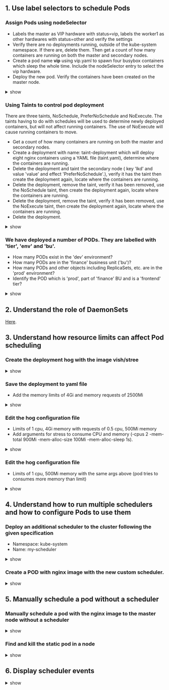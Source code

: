 ## 1. Use label selectors to schedule Pods

### Assign Pods using nodeSelector 
- Labels the master as VIP hardware with status=vip, labels the worker1 as other hardwares with status=other and verify the settings
- Verify there are no deployments running, outside of the kube-system namespace. If there are, delete them. Then get a count of how many containers are running on both the master and secondary nodes.
- Create a pod name **vip** using vip.yaml to spawn four busybox containers which sleep the whole time. Include the nodeSelector entry to select the vip hardware.
- Deploy the new pod. Verify the containers have been created on the master node.
<details><summary>show</summary>
<p>
  
```bash
kubectl label node master status=vip
kubectl label node worker1 status=other
kubectl get nodes --show-labels
```
```bash
kubectl get deployments --all-namespaces
# On the master node
sudo docker ps | wc -l
# On the worker1 node
sudo docker ps | wc -l
```
```bash
kubectl run vip --generator=run-pod/v1 --image=busybox --dry-run -o yaml > vip.yaml
vi vip.yaml 
```
```yaml
apiVersion: v1
kind: Pod
metadata:
  labels:
    run: vip
  name: vip
spec:
  containers:
  - image: busybox
    name: vip1
    command:
    - sleep
    - "1000000"
  - image: busybox
    name: vip2
    command:
    - sleep
    - "1000000"
  - image: busybox
    name: vip3
    command:
    - sleep
    - "1000000"
  - image: busybox
    name: vip4
    command:
    - sleep
    - "1000000"
  nodeSelector:
    status: vip
```
```bash
kubectl create -f vip.yaml
# On the master node
sudo docker ps | wc -l
# On the worker1 node
sudo docker ps | wc -l
```

</p>
</details>

### Using Taints to control pod deployment
There are three taints, NoSchedule, PreferNoSchedule and NoExecute. The taints having to do with schedules will be used to determine newly deployed containers, but will not affect running containers. The use of NoExecute will cause running containers to move.
- Get a count of how many containers are running on both the master and secondary nodes.
- Create a deployment with name: taint-deployment which will deploy eight nginx containers using a YAML file (taint.yaml), determine where the containers are running.
- Delete the deployment and taint the secondary node ( key 'lkd' and value 'value' and effect 'PreferNoSchedule'.), verify it has the taint then create the deployment again, locate where the containers are running.
- Delete the deployment, remove the taint, verify it has been removed, use the NoSchedule taint, then create the deployment again, locate where the containers are running.
-  Delete the deployment, remove the taint, verify it has been removed, use the NoExecute taint, then create the deployment again, locate where the containers are running.
- Delete the deployment.
<details><summary>show</summary>
<p>
  
```bash
# On both master and worker nodes.
sudo docker ps | wc -l
```
Using kubectl with dry-run option to generate taint.yaml file, edit the yaml file and change the replicas to 8.
```bash
kubectl create deployment taint-deployment --image=nginx --dry-run -o yaml > taint.yaml
vi taint.yaml
kubectl create -f taint.yaml
# On both master and worker nodes.
sudo docker ps | wc -l
```
```bash
kubectl delete deployment taint-deployment
kubectl taint node worker1 lkd=value:PreferNoSchedule
kubectl describe node | grep Taint
kubectl create -f taint.yaml
# On both master and worker nodes.
sudo docker ps | wc -l
```
```bash
kubectl delete deployment taint-deployment
kubectl taint node worker1 lkd=value:NoSchedule
kubectl describe node | grep Taint
kubectl create -f taint.yaml
# On both master and worker nodes.
sudo docker ps | wc -l
```
```bash
kubectl delete deployment taint-deployment
kubectl taint node worker1 lkd=value:NoExecute
kubectl describe node | grep Taint
kubectl create -f taint.yaml
# On both master and worker nodes.
sudo docker ps | wc -l
```
```bash
kubectl delete deployment taint-deployment
```

</p>
</details>
  
### We have deployed a number of PODs. They are labelled with 'tier', 'env' and 'bu'. 
- How many PODs exist in the 'dev' environment? 
- How many PODs are in the 'finance' business unit ('bu')? 
- How many PODs and other objects including ReplicaSets, etc. are in the 'prod' environment? 
- Identify the POD which is 'prod', part of 'finance' BU and is a 'frontend' tier?
<details><summary>show</summary>
<p>

```bash
kubectl get pod --selector=env=dev
``` 
```bash
kubectl get pod --selector=bu=finance
```

```bash
kubectl get all --selector=env=prod
```

```bash
kubectl get pod --selector=env=prod,bu=finance,tier=frontend
```

</p>
</details>


## 2. Understand the role of DaemonSets

[Here](https://github.com/kimdoanh89/CKA-exercises/blob/master/01_app_lifecycle_management.md#create-the-daemonset-with-nginx-image-update-the-ds-with-newer-version-of-the-nginx-server-change-the-updatestrategy-to-ondelete).

## 3. Understand how resource limits can affect Pod scheduling

### Create the deployment hog with the image vish/stree
<details><summary>show</summary>
<p>
  
```bash
kubectl create deployment hog --image vish/stress
```

</p>
</details>


### Save the deployment to yaml file 
- Add the memory limits of 4Gi and memory requests of 2500Mi
<details><summary>show</summary>
<p>
  
```bash
kubectl get deployment hog -o yaml --export > hog.yaml
vi hog.yaml 
```
```yaml        
        imagePullPolicy: Always
        name: stress
        resources:
          limits:
            memory: "4Gi"
          requests:
            memory: "2500Mi"

```
```bash
kubectl replace -f hog.yaml
```

</p>
</details>

### Edit the hog configuration file 
- Limits of 1 cpu, 4Gi memory with requests of 0.5 cpu, 500Mi memory 
- Add arguments for stress to consume CPU and memory (-cpus 2 -mem-total 900Mi -mem-alloc-size 100Mi -mem-alloc-sleep 1s). 
<details><summary>show</summary>
<p>
  
```bash
kubectl get deployment hog -o yaml --export > hog.yaml
vi hog.yaml 
```
```yaml        
        imagePullPolicy: Always
        name: stress
        resources:
          limits:
            cpu: "1"
            memory: "4Gi"
          requests:
            cpu: "0.5"
            memory: "2500Mi"
        args:
        - -cpus
        - "2"
        - -mem-total
        - "900Mi"
        - -mem-alloc-size
        - "100Mi"
        - -mem-alloc-sleep
        - "1s"
```
```bash
kubectl delete deployment hog
kubectl create -f hog.yaml
```
**When a pod tries to exceed the resource limits**
- In case of CPU, K8s throttles the CPU so that it does not go beyond the specified limit.
- In case of memory, a container can use more memory resources than its limit. If the pod tries to consume more memory than its limit constantly, the Pod will be terminated .

Using kubectl top pod, you can see that the hog pod consumes around 987m of CPU (~ 1vCPU = 1000m) even when the container tries to use 2 units of CPU with the command -cpus 2, and 929Mi of memory. 
```bash
kubectl top pod
```

</p>
</details>

### Edit the hog configuration file 
- Limits of 1 cpu, 500Mi memory with the same args above (pod tries to consumes more memory than limit)

<details><summary>show</summary>
<p>

The pod will be terminated. It tries to restarts and will be terminated again and again.

</p>
</details>



## 4. Understand how to run multiple schedulers and how to configure Pods to use them

### Deploy an additional scheduler to the cluster following the given specification 
 - Namespace: kube-system
 - Name: my-scheduler
<details><summary>show</summary>
<p>

Use the manifest file used by kubeadm tool. Use a different port than the one used by the current one. Copy the kube-scheduler.yaml file from /etc/kubernetes/manifests/ folder.
```bash
sudo cp /etc/kubernetes/manifests/kube-scheduler.yaml my-custom-scheduler.yaml
```
Edit the my-custom-scheduler.yaml file, change leader-elect to false, then add --scheduler-name=my-scheduler in the command options:
```yaml
metadata:
  labels:
    component: kube-scheduler
    tier: control-plane
  name: my-scheduler
  namespace: kube-system
spec:
  containers:
  - command:
    - kube-scheduler
    - --bind-address=127.0.0.1
    - --kubeconfig=/etc/kubernetes/scheduler.conf
    - --leader-elect=false
    - --scheduler-name=my-scheduler
    image: k8s.gcr.io/kube-scheduler:v1.14.4
    name: my-scheduler

```

</p>
</details>

### Create a POD with nginx image with the new custom scheduler.
<details><summary>show</summary>
<p>

Use kubectl run with dry-run option to generate the nginx.yaml file, then edit the file:
```bash
kubectl run nginx --generator=run-pod/v1 --dry-run -o yaml > nginx.yaml
vi nginx.yaml
```
Adding the schedulerName: option in the spec:
```yaml
spec:
  containers:
  - image: nginx
    name: nginx
  schedulerName: my-scheduler
```
  
</p>
</details>



## 5. Manually schedule a pod without a scheduler
### Manually schedule a pod with the nginx image to the master node without a scheduler
<details><summary>show</summary>
<p>

Adding the nodeName field with the node you want to schedule the pod:
```yaml
apiVersion: v1
kind: Pod
metadata:
  name: nginx

spec:
  containers:
  - image: nginx
    name: nginx
  nodeName: master
```

**A quick note on editing PODs and Deployments**

**Edit a POD**

Remember, you CANNOT edit specifications of an existing POD other than the below.
- spec.containers[*].image
- spec.initContainers[*].image
- spec.activeDeadlineSeconds
- spec.tolerations

For example you cannot edit the environment variables, service accounts, resource limits of a running pod. But if you really want to, you have 2 options:

1. Run the kubectl edit pod <pod name> command.  This will open the pod specification in an editor (vi editor). Then edit the required properties. When you try to save it, you will be denied. This is because you are attempting to edit a field on the pod that is not editable. A copy of the file with your changes is saved in a temporary location as shown above. You can then delete the existing pod, then create a new pod with your changes using the temporary file by running the commands:
   ```bash
   kubectl delete pod webapp
   kubectl create -f /tmp/kubectl-edit-ccvrq.yaml
   ```
2. The second option is to extract the pod definition in YAML format to a file using the command, then make the changes to the exported file using an editor (vi editor). Then delete the existing pod and create a new pod with the edited file.
   ```bash
   kubectl get pod webapp -o yaml > my-new-pod.yaml
   vi my-new-pod.yaml
   kubectl delete pod webapp
   kubectl create -f my-new-pod.yaml
   ```
  
**Edit Deployments**

With Deployments you can easily edit any field/property of the POD template. Since the pod template is a child of the deployment specification,  with every change the deployment will automatically delete and create a new pod with the new changes. So if you are asked to edit a property of a POD part of a deployment you may do that simply by running the command
```bash
kubectl edit deployment my-deployment
```

</p>
</details>

### Find and kill the static pod in a node

<details><summary>show</summary>
<p>
  
Show the kubelet service.
```bash  
sudo systemctl cat kubelet.service
sudo systemctl status kubelet.service
```
find the --config option
```bash
Environment="KUBELET_KUBECONFIG_ARGS=--bootstrap-kubeconfig=/etc/kubernetes/bootstrap-kubelet.conf --kubeconfig=/etc/kubernetes/kubelet.conf"

Environment="KUBELET_CONFIG_ARGS=--config=/var/lib/kubelet/config.yaml"
```
Look in to the file /var/lib/kubelet/config.yaml, looking for staticPodPath
```bash
staticPodPath: /etc/just-to-mess-with-you
```

Run the command ps -aux | grep kubelet and identify the config file - --config=/var/lib/kubelet/config.yaml. Then check in the config file for staticPdPath.

</p>
</details>

## 6. Display scheduler events
<details><summary>show</summary>
<p>
  
```bash
kubectl get events
kubectl -n kube-system logs my-custom-scheduler
```
  
</p>
</details>
 

